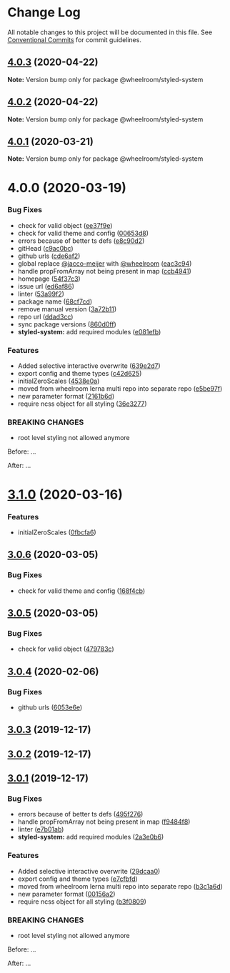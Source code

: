 # Change Log

All notable changes to this project will be documented in this file.
See [Conventional Commits](https://conventionalcommits.org) for commit guidelines.

## [4.0.3](https://github.com/wheelroom/wheelroom/compare/@wheelroom/styled-system@4.0.2...@wheelroom/styled-system@4.0.3) (2020-04-22)

**Note:** Version bump only for package @wheelroom/styled-system





## [4.0.2](https://github.com/wheelroom/wheelroom/compare/@wheelroom/styled-system@4.0.1...@wheelroom/styled-system@4.0.2) (2020-04-22)

**Note:** Version bump only for package @wheelroom/styled-system





## [4.0.1](https://github.com/wheelroom/wheelroom/compare/@wheelroom/styled-system@4.0.0...@wheelroom/styled-system@4.0.1) (2020-03-21)

**Note:** Version bump only for package @wheelroom/styled-system





# 4.0.0 (2020-03-19)


### Bug Fixes

* check for valid object ([ee37f9e](https://github.com/wheelroom/wheelroom/commit/ee37f9efdb49c8d2276bf7f98977f1f0bc0fff6f))
* check for valid theme and config ([00653d8](https://github.com/wheelroom/wheelroom/commit/00653d8daf195d65def822125e8688a1d2f6805d))
* errors because of better ts defs ([e8c90d2](https://github.com/wheelroom/wheelroom/commit/e8c90d2f3ca5c884ca4492884f08dfe0fb4addac))
* gitHead ([c9ac0bc](https://github.com/wheelroom/wheelroom/commit/c9ac0bccc309e7b615424a310f66bea27851aa3f))
* github urls ([cde6af2](https://github.com/wheelroom/wheelroom/commit/cde6af296a5d3152ff7e3739cec1c4efd5dd1a73))
* global replace [@jacco-meijer](https://github.com/jacco-meijer) with [@wheelroom](https://github.com/wheelroom) ([eac3c94](https://github.com/wheelroom/wheelroom/commit/eac3c949381a2a5ce2a7aa656f458681b680dc6c))
* handle propFromArray not being present in map ([ccb4941](https://github.com/wheelroom/wheelroom/commit/ccb4941b01006016eddc53ac5286494c02114506))
* homepage ([54f37c3](https://github.com/wheelroom/wheelroom/commit/54f37c32233d4cab3faf4d9311ec56faf2837ef4))
* issue url ([ed6af86](https://github.com/wheelroom/wheelroom/commit/ed6af864c251bcba2731ce3890c6c3a498d97cad))
* linter ([53a99f2](https://github.com/wheelroom/wheelroom/commit/53a99f22018c9cc8fd88a775d8da1ce531920ba7))
* package name ([68cf7cd](https://github.com/wheelroom/wheelroom/commit/68cf7cd473b9c8b35144c37768e2311c51a90c75))
* remove manual version ([3a72b11](https://github.com/wheelroom/wheelroom/commit/3a72b118a6b688e94ac6ae9da05a0e3b7561696a))
* repo url ([ddad3cc](https://github.com/wheelroom/wheelroom/commit/ddad3cc6c861fb6ae9afce676e49e24c5a32d781))
* sync package versions ([860d0ff](https://github.com/wheelroom/wheelroom/commit/860d0ffe09d318c42d71351cd7f4ba7951e6b882))
* **styled-system:** add required modules ([e081efb](https://github.com/wheelroom/wheelroom/commit/e081efbc334b5d727695d4eee8720b69c745867f))


### Features

* Added selective interactive overwrite ([639e2d7](https://github.com/wheelroom/wheelroom/commit/639e2d714bae07c17d12530e8aa3b0856901edba))
* export config and theme types ([c42d625](https://github.com/wheelroom/wheelroom/commit/c42d625795065737f90037e6d85159aa28af5312))
* initialZeroScales ([4538e0a](https://github.com/wheelroom/wheelroom/commit/4538e0a68012a033ab24a871f2a36082dd95ef60))
* moved from wheelroom lerna multi repo into separate repo ([e5be97f](https://github.com/wheelroom/wheelroom/commit/e5be97f4c5c20f5c5bab87df1cbc32e5ca7beb84))
* new parameter format ([2161b6d](https://github.com/wheelroom/wheelroom/commit/2161b6d9d8d78694b4216d9debc52e74309bff21))
* require ncss object for all styling ([36e3277](https://github.com/wheelroom/wheelroom/commit/36e327704687a75775b1eada2f3895e0c5e95e6d))


### BREAKING CHANGES

* root level styling not allowed anymore

Before: <Box m=2>...</Box>

After: <Box ncss={{m:2}}>...</Box>





# [3.1.0](https://github.com/wheelroom/wheelroom/compare/v3.0.6...v3.1.0) (2020-03-16)


### Features

* initialZeroScales ([0fbcfa6](https://github.com/wheelroom/wheelroom/commit/0fbcfa6e32f5d7145920ef8c6f4e369df44285a4))



## [3.0.6](https://github.com/wheelroom/wheelroom/compare/v3.0.5...v3.0.6) (2020-03-05)


### Bug Fixes

* check for valid theme and config ([168f4cb](https://github.com/wheelroom/wheelroom/commit/168f4cb1efe23d74253465788b656aa536bdc621))



## [3.0.5](https://github.com/wheelroom/wheelroom/compare/v3.0.4...v3.0.5) (2020-03-05)


### Bug Fixes

* check for valid object ([479783c](https://github.com/wheelroom/wheelroom/commit/479783cb3905149cd05f3af8256ae54f0dbc12db))



## [3.0.4](https://github.com/wheelroom/wheelroom/compare/v3.0.3...v3.0.4) (2020-02-06)


### Bug Fixes

* github urls ([6053e6e](https://github.com/wheelroom/wheelroom/commit/6053e6e3051865be910a27f998986f09ef179df7))



## [3.0.3](https://github.com/wheelroom/wheelroom/compare/v3.0.2...v3.0.3) (2019-12-17)



## [3.0.2](https://github.com/wheelroom/wheelroom/compare/v3.0.1...v3.0.2) (2019-12-17)



## [3.0.1](https://github.com/wheelroom/wheelroom/compare/2a3e0b631dcaab52e61c598f2cea544297674229...v3.0.1) (2019-12-17)


### Bug Fixes

* errors because of better ts defs ([495f276](https://github.com/wheelroom/wheelroom/commit/495f276d3fced9281f9b77be68f27675d32eefff))
* handle propFromArray not being present in map ([f9484f8](https://github.com/wheelroom/wheelroom/commit/f9484f8f654d2edcf6ed4b56070d4a2d2bb06dc0))
* linter ([e7b01ab](https://github.com/wheelroom/wheelroom/commit/e7b01ab91e9088a54e3200cd6518fece71d80d5e))
* **styled-system:** add required modules ([2a3e0b6](https://github.com/wheelroom/wheelroom/commit/2a3e0b631dcaab52e61c598f2cea544297674229))


### Features

* Added selective interactive  overwrite ([29dcaa0](https://github.com/wheelroom/wheelroom/commit/29dcaa0e0e3d7cc483832ef532460c84e890f346))
* export config and theme types ([e7cfbfd](https://github.com/wheelroom/wheelroom/commit/e7cfbfd87400461ba8a7b75f1ddf40f991d52ee6))
* moved from wheelroom lerna multi repo into separate repo ([b3c1a6d](https://github.com/wheelroom/wheelroom/commit/b3c1a6d690b5ba47f751d2f338a1c9afdfdc6f09))
* new parameter format ([00156a2](https://github.com/wheelroom/wheelroom/commit/00156a231da930a0a146500a6a7a785cdaa00dd1))
* require ncss object for all styling ([b3f0809](https://github.com/wheelroom/wheelroom/commit/b3f0809649ccbbea123585a9cadf017538e479e8))


### BREAKING CHANGES

* root level styling not allowed anymore

Before: <Box m=2>...</Box>

After: <Box ncss={{m:2}}>...</Box>
